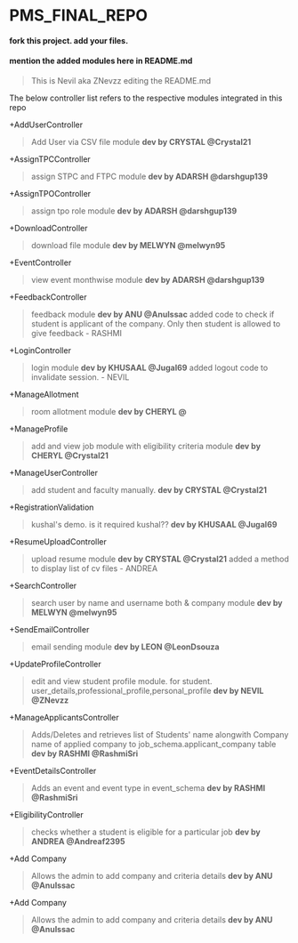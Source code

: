 # PMS_FINAL_REPO

#### fork this project. add your files.
#### mention the added modules here in README.md


>This is Nevil aka ZNevzz editing the README.md

The below controller list refers to the respective modules integrated in this repo

+AddUserController
>Add User via CSV file module
>**dev by CRYSTAL @Crystal21**

+AssignTPCController
>assign STPC and FTPC module
>**dev by ADARSH @darshgup139**

+AssignTPOController
>assign tpo role module
>**dev by ADARSH @darshgup139**

+DownloadController
>download file module
>**dev by MELWYN @melwyn95**

+EventController
>view event monthwise module
>**dev by ADARSH @darshgup139**

+FeedbackController
>feedback module
>**dev by ANU @AnuIssac**
>added code to check if student is applicant of the company. Only then student is allowed to give feedback - RASHMI

+LoginController
>login module
>**dev by KHUSAAL @Jugal69**
>added logout code to invalidate session. - NEVIL

+ManageAllotment
>room allotment module
>**dev by CHERYL @**


+ManageProfile
>add and view job module with eligibility criteria module
>**dev by CHERYL @Crystal21**

+ManageUserController
>add student and faculty manually.
>**dev by CRYSTAL @Crystal21**

+RegistrationValidation
>kushal's demo. is it required kushal??
>**dev by KHUSAAL @Jugal69**

+ResumeUploadController
>upload resume module
>**dev by CRYSTAL @Crystal21**
>added a method to display list of cv files  - ANDREA


+SearchController
>search user by name and username both & company module
>**dev by MELWYN @melwyn95**

+SendEmailController
>email sending module
>**dev by LEON @LeonDsouza**

+UpdateProfileController
>edit and view student profile module. for student. user_details,professional_profile,personal_profile
>**dev by NEVIL @ZNevzz**

+ManageApplicantsController
>Adds/Deletes and retrieves list of Students' name alongwith Company name of applied company to job_schema.applicant_company table
>**dev by RASHMI @RashmiSri**

+EventDetailsController
>Adds an event and event type in event_schema
>**dev by RASHMI @RashmiSri**

+EligibilityController
>checks whether a student is eligible for a particular job
>**dev by ANDREA @Andreaf2395**

+Add Company
>Allows the admin to add company and criteria details
>**dev by ANU @AnuIssac**

+Add Company
>Allows the admin to add company and criteria details
>**dev by ANU @AnuIssac**



